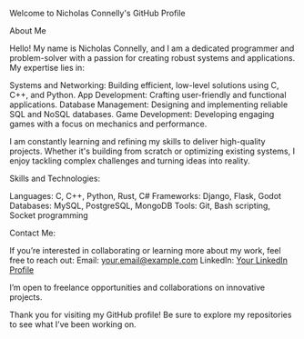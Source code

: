 Welcome to Nicholas Connelly's GitHub Profile

About Me

Hello! My name is Nicholas Connelly, and I am a dedicated programmer and problem-solver with a passion for creating robust systems and applications. My expertise lies in:

Systems and Networking: Building efficient, low-level solutions using C, C++, and Python.
App Development: Crafting user-friendly and functional applications.
Database Management: Designing and implementing reliable SQL and NoSQL databases.
Game Development: Developing engaging games with a focus on mechanics and performance.

I am constantly learning and refining my skills to deliver high-quality projects. Whether it's building from scratch or optimizing existing systems, I enjoy tackling complex challenges and turning ideas into reality.

Skills and Technologies:

Languages: C, C++, Python, Rust, C#
Frameworks: Django, Flask, Godot
Databases: MySQL, PostgreSQL, MongoDB
Tools: Git, Bash scripting, Socket programming

Contact Me:

If you’re interested in collaborating or learning more about my work, feel free to reach out:
Email: your.email@example.com
LinkedIn: [Your LinkedIn Profile](https://www.linkedin.com/in/nicholas-c-284342165/)

I’m open to freelance opportunities and collaborations on innovative projects.

Thank you for visiting my GitHub profile! Be sure to explore my repositories to see what I’ve been working on.
